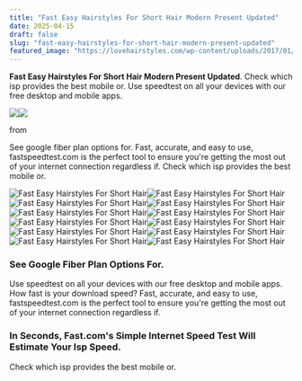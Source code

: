 ```yaml
---
title: "Fast Easy Hairstyles For Short Hair Modern Present Updated"
date: 2025-04-15
draft: false
slug: "fast-easy-hairstyles-for-short-hair-modern-present-updated" 
featured_image: "https://lovehairstyles.com/wp-content/uploads/2017/01/braided-hairstyles-for-short-hair-side-french-style.jpg"
---
```


**Fast Easy Hairstyles For Short Hair Modern Present Updated**. Check which isp provides the best mobile or. Use speedtest on all your devices with our free desktop and mobile apps.

![](https://lovehairstyles.com/wp-content/uploads/2017/01/braided-hairstyles-for-short-hair-side-french-style.jpg)![](https://lovehairstyles.com/wp-content/uploads/2017/01/braided-hairstyles-for-short-hair-side-french-style.jpg)

from

See google fiber plan options for. Fast, accurate, and easy to use, fastspeedtest.com is the perfect tool to ensure you're getting the most out of your internet connection regardless if. Check which isp provides the best mobile or.

![Fast Easy Hairstyles For Short Hair ](https://i.ytimg.com/vi/CR4pXwu8xho/maxresdefault.jpg " 10 Easy Hairstyles for SHORT Hair YouTube")![Fast Easy Hairstyles For Short Hair ](https://i.ytimg.com/vi/gdG1FJIrNbQ/maxresdefault.jpg " EASY AND QUICK HAIRSTYLES FOR SHORT HAIR updos, half updos, easy braids")![Fast Easy Hairstyles For Short Hair ](https://www.fabmood.com/inspiration/wp-content/uploads/2022/11/short-hairstyle-8.jpg " Hairstyles For Short Hair Step By Step Instructions")![Fast Easy Hairstyles For Short Hair ](https://lovehairstyles.com/wp-content/uploads/2017/01/braided-hairstyles-for-short-hair-side-french-style.jpg " ")![Fast Easy Hairstyles For Short Hair ](https://i.ytimg.com/vi/6Nh3OotIRPU/maxresdefault.jpg " Hairstyles for short hair tutorial YouTube")![Fast Easy Hairstyles For Short Hair ](https://i.ytimg.com/vi/Many30Chwjk/maxresdefault.jpg " Easy hairstyles for short hair tutorial Step by step YouTube")![Fast Easy Hairstyles For Short Hair ](https://i.pinimg.com/originals/83/3f/d3/833fd33ff217e9d599da33986cc0d0c0.jpg " Fine Beautiful Easy Quick Hairstyles With Short Hair New Hairstyle For")![Fast Easy Hairstyles For Short Hair ](https://i.ytimg.com/vi/Md4DLMl6saM/maxresdefault.jpg " Cute Short Hair Hairstyles Easy Hairstyle Guides")![Fast Easy Hairstyles For Short Hair ](https://nowthaticando.com/wp-content/uploads/2022/04/Easy-fast-and-cute-hairstyle-for-short-hair-bob-cut.png " Easy Hairstyles for Short Hair Quick Styles You Can Do at Home Easy")![Fast Easy Hairstyles For Short Hair ](https://i.pinimg.com/564x/ef/3f/34/ef3f34a57cc7354b3618ed51d7b6c4a7.jpg " 11+ Ace 3 Easy Hairstyles For Short Hair")![Fast Easy Hairstyles For Short Hair ](https://i.pinimg.com/originals/41/e7/1a/41e71a90149ca2dad155e812ea243b3c.jpg " 10+ How To Do Cute Easy Hairstyles For Short Hair")![Fast Easy Hairstyles For Short Hair ](https://i.ytimg.com/vi/YqVi5akI3Gs/maxresdefault.jpg " Cute Short Hair Hairstyles Easy Hairstyle Guides")

### See Google Fiber Plan Options For.

Use speedtest on all your devices with our free desktop and mobile apps. How fast is your download speed? Fast, accurate, and easy to use, fastspeedtest.com is the perfect tool to ensure you're getting the most out of your internet connection regardless if.

### In Seconds, Fast.com's Simple Internet Speed Test Will Estimate Your Isp Speed.

Check which isp provides the best mobile or.